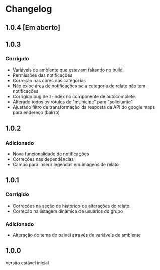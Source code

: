 # Changelog

## 1.0.4 [Em aberto]

## 1.0.3
### Corrigido
- Variáveis de ambiente que estavam faltando no build.
- Permissões das notificações
- Correção nas cores das categorias
- Não exibe área de notificações se a categoria de relato não tem notificações
- Corrigido bug de z-index no componente de autocomplete.
- Alterado todos os rótulos de "munícipe" para "solicitante"
- Ajustado filtro de transformação da resposta da API do google maps para endereço (bairro)

## 1.0.2
### Adicionado
- Nova funcionalidade de notificações
- Correções nas dependências
- Campo para inserir legendas em imagens de relato

## 1.0.1
### Corrigido
- Correções na seção de histórico de alterações do relato.
- Correção na listagem dinâmica de usuários do grupo

### Adicionado
- Alteração do tema do painel através de variáveis de ambiente

## 1.0.0

Versão estável inicial
